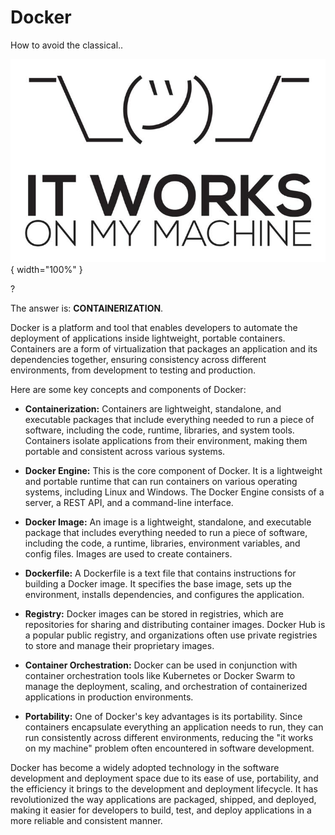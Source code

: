 # Docker

How to avoid the classical..

![It Works on My Machine](./assets/images/itworksonmymachine.png){ width="100%" }

?

The answer is: **CONTAINERIZATION**.

Docker is a platform and tool that enables developers to automate the deployment of applications inside lightweight, portable containers. Containers are a form of virtualization that packages an application and its dependencies together, ensuring consistency across different environments, from development to testing and production.

Here are some key concepts and components of Docker:

- **Containerization:** Containers are lightweight, standalone, and executable packages that include everything needed to run a piece of software, including the code, runtime, libraries, and system tools. Containers isolate applications from their environment, making them portable and consistent across various systems.

- **Docker Engine:** This is the core component of Docker. It is a lightweight and portable runtime that can run containers on various operating systems, including Linux and Windows. The Docker Engine consists of a server, a REST API, and a command-line interface.

- **Docker Image:** An image is a lightweight, standalone, and executable package that includes everything needed to run a piece of software, including the code, a runtime, libraries, environment variables, and config files. Images are used to create containers.

- **Dockerfile:** A Dockerfile is a text file that contains instructions for building a Docker image. It specifies the base image, sets up the environment, installs dependencies, and configures the application.

- **Registry:** Docker images can be stored in registries, which are repositories for sharing and distributing container images. Docker Hub is a popular public registry, and organizations often use private registries to store and manage their proprietary images.

- **Container Orchestration:** Docker can be used in conjunction with container orchestration tools like Kubernetes or Docker Swarm to manage the deployment, scaling, and orchestration of containerized applications in production environments.

- **Portability:** One of Docker's key advantages is its portability. Since containers encapsulate everything an application needs to run, they can run consistently across different environments, reducing the "it works on my machine" problem often encountered in software development.

Docker has become a widely adopted technology in the software development and deployment space due to its ease of use, portability, and the efficiency it brings to the development and deployment lifecycle. It has revolutionized the way applications are packaged, shipped, and deployed, making it easier for developers to build, test, and deploy applications in a more reliable and consistent manner.
